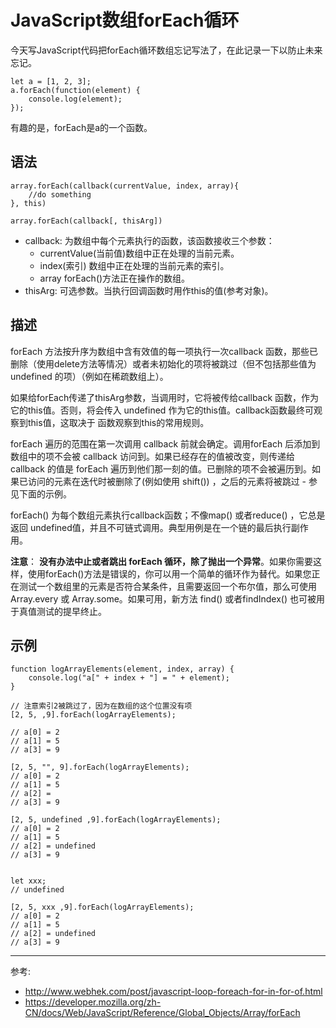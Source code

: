 JavaScript数组forEach循环
=============

今天写JavaScript代码把forEach循环数组忘记写法了，在此记录一下以防止未来忘记。
```
let a = [1, 2, 3];
a.forEach(function(element) {
    console.log(element);
});
```
有趣的是，forEach是a的一个函数。

## 语法
```
array.forEach(callback(currentValue, index, array){
    //do something
}, this)

array.forEach(callback[, thisArg])
```
- callback: 为数组中每个元素执行的函数，该函数接收三个参数：
    - currentValue(当前值)数组中正在处理的当前元素。
    - index(索引) 数组中正在处理的当前元素的索引。
    - array forEach()方法正在操作的数组。
- thisArg: 可选参数。当执行回调函数时用作this的值(参考对象)。

## 描述
forEach 方法按升序为数组中含有效值的每一项执行一次callback 函数，那些已删除（使用delete方法等情况）或者未初始化的项将被跳过（但不包括那些值为 undefined 的项）（例如在稀疏数组上）。

如果给forEach传递了thisArg参数，当调用时，它将被传给callback 函数，作为它的this值。否则，将会传入 undefined 作为它的this值。callback函数最终可观察到this值，这取决于 函数观察到this的常用规则。

forEach 遍历的范围在第一次调用 callback 前就会确定。调用forEach 后添加到数组中的项不会被 callback 访问到。如果已经存在的值被改变，则传递给 callback 的值是 forEach 遍历到他们那一刻的值。已删除的项不会被遍历到。如果已访问的元素在迭代时被删除了(例如使用 shift()) ，之后的元素将被跳过 - 参见下面的示例。

forEach() 为每个数组元素执行callback函数；不像map() 或者reduce() ，它总是返回 undefined值，并且不可链式调用。典型用例是在一个链的最后执行副作用。

**注意**： **没有办法中止或者跳出 forEach 循环，除了抛出一个异常**。如果你需要这样，使用forEach()方法是错误的，你可以用一个简单的循环作为替代。如果您正在测试一个数组里的元素是否符合某条件，且需要返回一个布尔值，那么可使用 Array.every 或 Array.some。如果可用，新方法 find() 或者findIndex() 也可被用于真值测试的提早终止。

## 示例
```
function logArrayElements(element, index, array) {
    console.log("a[" + index + "] = " + element);
}

// 注意索引2被跳过了，因为在数组的这个位置没有项
[2, 5, ,9].forEach(logArrayElements);

// a[0] = 2
// a[1] = 5
// a[3] = 9

[2, 5, "", 9].forEach(logArrayElements);
// a[0] = 2
// a[1] = 5
// a[2] = 
// a[3] = 9

[2, 5, undefined ,9].forEach(logArrayElements);
// a[0] = 2
// a[1] = 5
// a[2] = undefined
// a[3] = 9


let xxx;
// undefined

[2, 5, xxx ,9].forEach(logArrayElements);
// a[0] = 2
// a[1] = 5
// a[2] = undefined
// a[3] = 9
```


------------
参考:
- http://www.webhek.com/post/javascript-loop-foreach-for-in-for-of.html
- https://developer.mozilla.org/zh-CN/docs/Web/JavaScript/Reference/Global_Objects/Array/forEach

